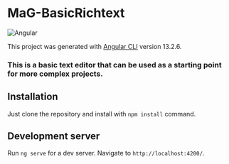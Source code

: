 # MaG-BasicRichtext

![Angular](https://img.shields.io/badge/Angular-DD0031?style=for-the-badge&logo=angular&logoColor=white)

This project was generated with [Angular CLI](https://github.com/angular/angular-cli) version 13.2.6.

### This is a basic text editor that can be used as a starting point for more complex projects.

## Installation

Just clone the repository and install with `npm install` command.

## Development server

Run `ng serve` for a dev server. Navigate to `http://localhost:4200/`.
